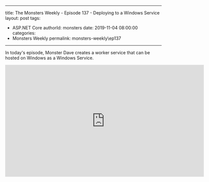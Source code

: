
---
title: The Monsters Weekly - Episode 137 -  Deploying to a Windows Service
layout: post
tags: 
  - ASP.NET Core
authorId: monsters
date: 2019-11-04 08:00:00
categories:
  - Monsters Weekly
permalink: monsters-weekly\ep137
---

In today's episode, Monster Dave creates a worker service that can be hosted on Windows as a Windows Service.

<iframe width="640" height="360" src="https://www.youtube.com/embed/NHJMFgzgE-A" frameborder="0" allow="accelerometer; autoplay; encrypted-media; gyroscope; picture-in-picture" allowfullscreen></iframe>
